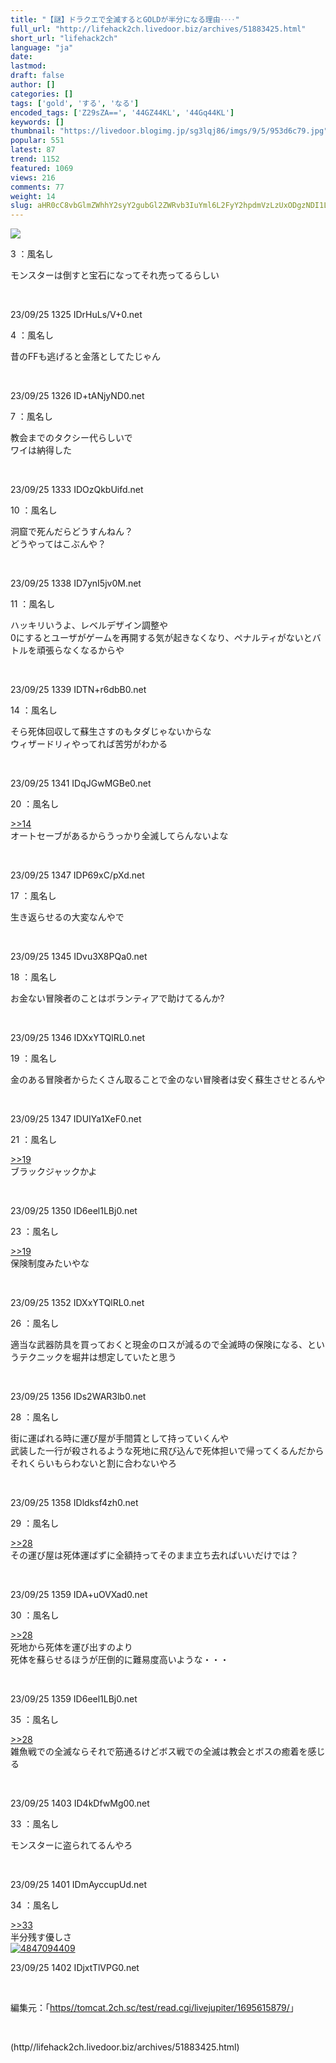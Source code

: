 ```yaml
---
title: "【謎】ドラクエで全滅するとGOLDが半分になる理由‥‥"
full_url: "http://lifehack2ch.livedoor.biz/archives/51883425.html"
short_url: "lifehack2ch"
language: "ja"
date: 
lastmod: 
draft: false
author: []
categories: []
tags: ['gold', 'する', 'なる']
encoded_tags: ['Z29sZA==', '44GZ44KL', '44Gq44KL']
keywords: []
thumbnail: "https://livedoor.blogimg.jp/sg3lqj86/imgs/9/5/953d6c79.jpg"
popular: 551
latest: 87
trend: 1152
featured: 1069
views: 216
comments: 77
weight: 14
slug: aHR0cC8vbGlmZWhhY2syY2gubGl2ZWRvb3IuYml6L2FyY2hpdmVzLzUxODgzNDI1Lmh0bWw=
---
```


![](https://livedoor.blogimg.jp/sg3lqj86/imgs/9/5/953d6c79.jpg)

<div><p class='t_name'>3 ：風名し</p> <p class='r2'>モンスターは倒すと宝石になってそれ売ってるらしい </p><br><p>23/09/25 1325 IDrHuLs/V+0.net</p> <p class='t_name'>4 ：風名し</p> <p class='r4'>昔のFFも逃げると金落としてたじゃん </p><br><p>23/09/25 1326 ID+tANjyND0.net</p> <p class='t_name'>7 ：風名し</p> <p class='r4'>教会までのタクシー代らしいで <br> ワイは納得した </p><br><p>23/09/25 1333 IDOzQkbUifd.net</p> <p class='t_name'>10 ：風名し</p> <p class='r4'>洞窟で死んだらどうすんねん？ <br> どうやってはこぶんや？ </p><br><p>23/09/25 1338 ID7ynI5jv0M.net</p> <p class='t_name'>11 ：風名し</p> <p class='r4'>ハッキリいうよ、レベルデザイン調整や <br> 0にするとユーザがゲームを再開する気が起きなくなり、ペナルティがないとバトルを頑張らなくなるからや </p><br><p>23/09/25 1339 IDTN+r6dbB0.net</p> <p class='t_name'>14 ：風名し</p> <p class='r1'>そら死体回収して蘇生さすのもタダじゃないからな <br> ウィザードリィやってれば苦労がわかる </p><br><p>23/09/25 1341 IDqJGwMGBe0.net</p> <p class='t_name_res'>20 ：風名し</p> <p class='r4'><a href='#res_14'>>>14</a> <br> オートセーブがあるからうっかり全滅してらんないよな </p><br><p>23/09/25 1347 IDP69xC/pXd.net</p> <p class='t_name'>17 ：風名し</p> <p class='r4'>生き返らせるの大変なんやで </p><br><p>23/09/25 1345 IDvu3X8PQa0.net</p> <p class='t_name'>18 ：風名し</p> <p class='r4'>お金ない冒険者のことはボランティアで助けてるんか? </p><br><p>23/09/25 1346 IDXxYTQlRL0.net</p> <p class='t_name'>19 ：風名し</p> <p class='r3'>金のある冒険者からたくさん取ることで金のない冒険者は安く蘇生させとるんや </p><br><p>23/09/25 1347 IDUIYa1XeF0.net</p> <p class='t_name_res'>21 ：風名し</p> <p class='r4'><a href='#res_19'>>>19</a> <br> ブラックジャックかよ </p><br><p>23/09/25 1350 ID6eel1LBj0.net</p> <p class='t_name_res'>23 ：風名し</p> <p class='r4'><a href='#res_19'>>>19</a> <br> 保険制度みたいやな </p><br><p>23/09/25 1352 IDXxYTQlRL0.net</p> <p class='t_name'>26 ：風名し</p> <p class='r4'>適当な武器防具を買っておくと現金のロスが減るので全滅時の保険になる、というテクニックを堀井は想定していたと思う </p><br><p>23/09/25 1356 IDs2WAR3lb0.net</p> <p class='t_name'>28 ：風名し</p> <p class='r1'>街に運ばれる時に運び屋が手間賃として持っていくんや <br> 武装した一行が殺されるような死地に飛び込んで死体担いで帰ってくるんだから <br> それくらいもらわないと割に合わないやろ </p><br><p>23/09/25 1358 IDldksf4zh0.net</p> <p class='t_name_res'>29 ：風名し</p> <p class='r4'><a href='#res_28'>>>28</a> <br> その運び屋は死体運ばずに全額持ってそのまま立ち去ればいいだけでは？ </p><br><p>23/09/25 1359 IDA+uOVXad0.net</p> <p class='t_name_res'>30 ：風名し</p> <p class='r4'><a href='#res_28'>>>28</a> <br> 死地から死体を運び出すのより <br> 死体を蘇らせるほうが圧倒的に難易度高いような・・・ </p><br><p>23/09/25 1359 ID6eel1LBj0.net</p> <p class='t_name_res'>35 ：風名し</p> <p class='r4'><a href='#res_28'>>>28</a> <br> 雑魚戦での全滅ならそれで筋通るけどボス戦での全滅は教会とボスの癒着を感じる </p><br><p>23/09/25 1403 ID4kDfwMg00.net</p> <p class='t_name'>33 ：風名し</p> <p class='r4'>モンスターに盗られてるんやろ </p><br><p>23/09/25 1401 IDmAyccupUd.net</p> <p class='t_name_res'>34 ：風名し</p> <p class='r2'><a href='#res_33'>>>33</a> <br> 半分残す優しさ<br><a href='https//www.amazon.co.jp/dp/4847094409/?tag=nishiky24-22' target='_blank'><img src='https//m.media-amazon.com/images/I/51mC1mQPFbL._SL500_.jpg' alt='4847094409' border='0'></a> </p><p>23/09/25 1402 IDjxtTlVPG0.net</p> <br><p class='p_url'>編集元：「<a href='https//tomcat.2ch.sc/test/read.cgi/livejupiter/1695615879/' target='_blank'>https//tomcat.2ch.sc/test/read.cgi/livejupiter/1695615879/</a>」</p> <br clear='all'></div>

(http//lifehack2ch.livedoor.biz/archives/51883425.html)
